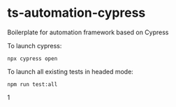 # ts-automation-cypress

Boilerplate for automation framework based on Cypress

To launch cypress:

```
npx cypress open
```

To launch all existing tests in headed mode:

```
npm run test:all
```
1
